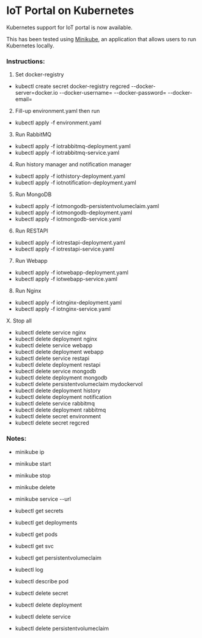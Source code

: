 # IoT Portal on Kubernetes

Kubernetes support for IoT portal is now available. 

This has been tested using [Minikube](https://github.com/kubernetes/minikube), an application that allows users to run Kubernetes locally.  



### Instructions:

1. Set docker-registry

- kubectl create secret docker-registry regcred --docker-server=docker.io --docker-username=<USERNAME> --docker-password=<PASSWORD> --docker-email=<EMAIL>


2. Fill-up environment.yaml then run 

- kubectl apply -f environment.yaml


3. Run RabbitMQ

- kubectl apply -f iotrabbitmq-deployment.yaml
- kubectl apply -f iotrabbitmq-service.yaml


4. Run history manager and notification manager

- kubectl apply -f iothistory-deployment.yaml
- kubectl apply -f iotnotification-deployment.yaml


5. Run MongoDB

- kubectl apply -f iotmongodb-persistentvolumeclaim.yaml
- kubectl apply -f iotmongodb-deployment.yaml
- kubectl apply -f iotmongodb-service.yaml


6. Run RESTAPI

- kubectl apply -f iotrestapi-deployment.yaml
- kubectl apply -f iotrestapi-service.yaml


7. Run Webapp

- kubectl apply -f iotwebapp-deployment.yaml
- kubectl apply -f iotwebapp-service.yaml


8. Run Nginx

- kubectl apply -f iotnginx-deployment.yaml
- kubectl apply -f iotnginx-service.yaml


X. Stop all

- kubectl delete service nginx
- kubectl delete deployment nginx
- kubectl delete service webapp
- kubectl delete deployment webapp
- kubectl delete service restapi
- kubectl delete deployment restapi
- kubectl delete service mongodb
- kubectl delete deployment mongodb
- kubectl delete persistentvolumeclaim mydockervol
- kubectl delete deployment history
- kubectl delete deployment notification
- kubectl delete service rabbitmq
- kubectl delete deployment rabbitmq
- kubectl delete secret environment
- kubectl delete secret regcred


### Notes:

- minikube ip
- minikube start
- minikube stop
- minikube delete
- minikube service <SERVICENAME> --url

- kubectl get secrets
- kubectl get deployments
- kubectl get pods
- kubectl get svc
- kubectl get persistentvolumeclaim
- kubectl log <PODNAME>
- kubectl describe pod <PODNAME>
- kubectl delete secret <SECRETNAME>
- kubectl delete deployment <DEPLOYMENTNAME>
- kubectl delete service <SERVICENAME>
- kubectl delete persistentvolumeclaim <PERSISTENTVOLUMENAME>

